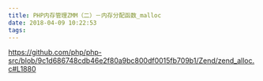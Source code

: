 ```yaml
---
title: PHP内存管理ZMM（二）－内存分配函数_malloc
date: 2018-04-09 10:22:53
tags:
---
```


https://github.com/php/php-src/blob/9c1d686748cdb46e2f80a9bc800df0015fb709b1/Zend/zend_alloc.c#L1880

